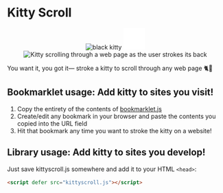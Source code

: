 # Kitty Scroll

<div align="center">
  <img src="https://user-images.githubusercontent.com/5785323/81567028-12c34a80-93df-11ea-89b3-4b401aa7cfe6.png" alt="black kitty">
  <img width="50px" src="https://raw.githubusercontent.com/hiloki/spacer/master/spacer.gif" aria-hidden="true">
  <img src="https://github.com/ronvoluted/kittyScroll/blob/master/kittyScroll.gif?raw=true" alt="Kitty scrolling through a web page as the user strokes its back"> 
</div>

You want it, you got it— stroke a kitty to scroll through any web page 🐈🤚

## Bookmarklet usage: Add kitty to sites you visit!

1. Copy the entirety of the contents of [bookmarklet.js](https://raw.githubusercontent.com/ronvoluted/kittyscroll/master/bookmarklet.js)
2. Create/edit any bookmark in your browser and paste the contents you copied into the URL field
3. Hit that bookmark any time you want to stroke the kitty on a website!

## Library usage: Add kitty to sites you develop!

Just save kittyscroll.js somewhere and add it to your HTML `<head>`:

```html
<script defer src="kittyscroll.js"></script>
```
